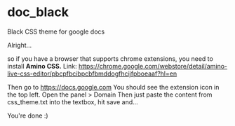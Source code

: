# doc_black
Black CSS theme for google docs

Alright...

so if you have a browser that supports chrome extensions, you need to install **Amino CSS.**
Link: https://chrome.google.com/webstore/detail/amino-live-css-editor/pbcpfbcibpcbfbmddogfhcijfpboeaaf?hl=en

Then go to https://docs.google.com
You should see the extension icon in the top left.
Open the panel > Domain
Then just paste the content from css_theme.txt into the textbox, hit save and...

You're done :)


